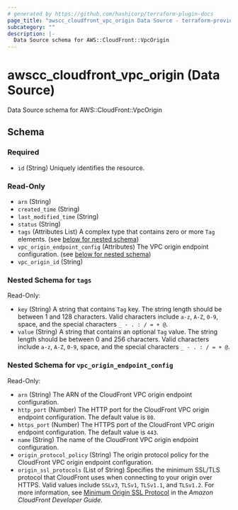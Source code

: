 ```yaml
---
# generated by https://github.com/hashicorp/terraform-plugin-docs
page_title: "awscc_cloudfront_vpc_origin Data Source - terraform-provider-awscc"
subcategory: ""
description: |-
  Data Source schema for AWS::CloudFront::VpcOrigin
---
```


# awscc_cloudfront_vpc_origin (Data Source)

Data Source schema for AWS::CloudFront::VpcOrigin



<!-- schema generated by tfplugindocs -->
## Schema

### Required

- `id` (String) Uniquely identifies the resource.

### Read-Only

- `arn` (String)
- `created_time` (String)
- `last_modified_time` (String)
- `status` (String)
- `tags` (Attributes List) A complex type that contains zero or more ``Tag`` elements. (see [below for nested schema](#nestedatt--tags))
- `vpc_origin_endpoint_config` (Attributes) The VPC origin endpoint configuration. (see [below for nested schema](#nestedatt--vpc_origin_endpoint_config))
- `vpc_origin_id` (String)

<a id="nestedatt--tags"></a>
### Nested Schema for `tags`

Read-Only:

- `key` (String) A string that contains ``Tag`` key.
 The string length should be between 1 and 128 characters. Valid characters include ``a-z``, ``A-Z``, ``0-9``, space, and the special characters ``_ - . : / = + @``.
- `value` (String) A string that contains an optional ``Tag`` value.
 The string length should be between 0 and 256 characters. Valid characters include ``a-z``, ``A-Z``, ``0-9``, space, and the special characters ``_ - . : / = + @``.


<a id="nestedatt--vpc_origin_endpoint_config"></a>
### Nested Schema for `vpc_origin_endpoint_config`

Read-Only:

- `arn` (String) The ARN of the CloudFront VPC origin endpoint configuration.
- `http_port` (Number) The HTTP port for the CloudFront VPC origin endpoint configuration. The default value is ``80``.
- `https_port` (Number) The HTTPS port of the CloudFront VPC origin endpoint configuration. The default value is ``443``.
- `name` (String) The name of the CloudFront VPC origin endpoint configuration.
- `origin_protocol_policy` (String) The origin protocol policy for the CloudFront VPC origin endpoint configuration.
- `origin_ssl_protocols` (List of String) Specifies the minimum SSL/TLS protocol that CloudFront uses when connecting to your origin over HTTPS. Valid values include ``SSLv3``, ``TLSv1``, ``TLSv1.1``, and ``TLSv1.2``.
 For more information, see [Minimum Origin SSL Protocol](https://docs.aws.amazon.com/AmazonCloudFront/latest/DeveloperGuide/distribution-web-values-specify.html#DownloadDistValuesOriginSSLProtocols) in the *Amazon CloudFront Developer Guide*.
